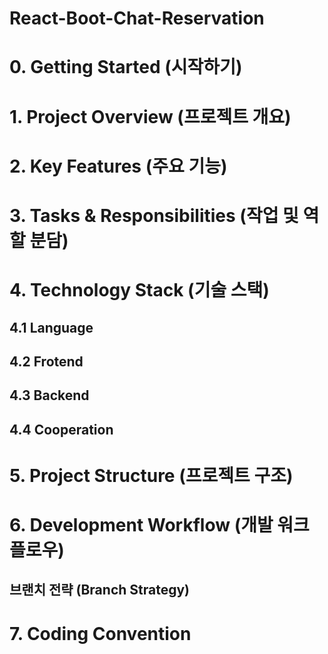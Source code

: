 # React-Boot-Chat-Reservation
# 0. Getting Started (시작하기)
# 1. Project Overview (프로젝트 개요)
# 2. Key Features (주요 기능)
# 3. Tasks & Responsibilities (작업 및 역할 분담)
# 4. Technology Stack (기술 스택)
## 4.1 Language
## 4.2 Frotend
## 4.3 Backend
## 4.4 Cooperation
# 5. Project Structure (프로젝트 구조)
# 6. Development Workflow (개발 워크플로우)
## 브랜치 전략 (Branch Strategy)
# 7. Coding Convention
